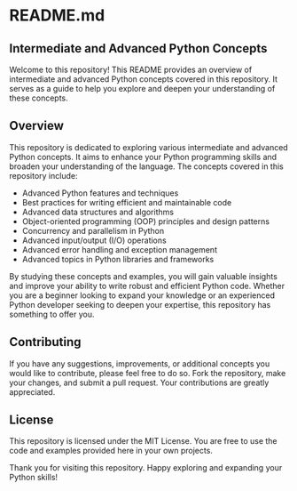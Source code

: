 # README.md

## Intermediate and Advanced Python Concepts

Welcome to this repository! This README provides an overview of intermediate and advanced Python concepts covered in this repository. It serves as a guide to help you explore and deepen your understanding of these concepts.

## Overview

This repository is dedicated to exploring various intermediate and advanced Python concepts. It aims to enhance your Python programming skills and broaden your understanding of the language. The concepts covered in this repository include:

- Advanced Python features and techniques
- Best practices for writing efficient and maintainable code
- Advanced data structures and algorithms
- Object-oriented programming (OOP) principles and design patterns
- Concurrency and parallelism in Python
- Advanced input/output (I/O) operations
- Advanced error handling and exception management
- Advanced topics in Python libraries and frameworks

By studying these concepts and examples, you will gain valuable insights and improve your ability to write robust and efficient Python code. Whether you are a beginner looking to expand your knowledge or an experienced Python developer seeking to deepen your expertise, this repository has something to offer you.

## Contributing

If you have any suggestions, improvements, or additional concepts you would like to contribute, please feel free to do so. Fork the repository, make your changes, and submit a pull request. Your contributions are greatly appreciated.

## License

This repository is licensed under the MIT License. You are free to use the code and examples provided here in your own projects.

Thank you for visiting this repository. Happy exploring and expanding your Python skills!